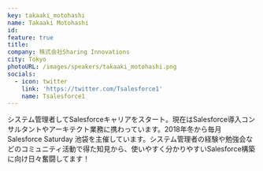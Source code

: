```yaml
---
key: takaaki_motohashi
name: Takaaki Motohashi
id: 
feature: true
title: 
company: 株式会社Sharing Innovations
city: Tokyo
photoURL: /images/speakers/takaaki_motohashi.png
socials:
  - icon: twitter
    link: 'https://twitter.com/Tsalesforce1'
    name: Tsalesforce1
---
```

システム管理者してSalesforceキャリアをスタート。現在はSalesforce導入コンサルタントやアーキテクト業務に携わっています。2018年冬から毎月Salesforce Saturday 池袋を主催しています。システム管理者の経験や勉強会などのコミュニティ活動で得た知見から、使いやすく分かりやすいSalesforce構築に向け日々奮闘してます！